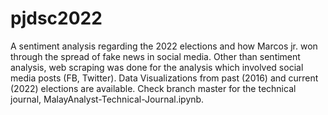 # pjdsc2022
A sentiment analysis regarding the 2022 elections and how Marcos jr. won through the spread of fake news in social media.
Other than sentiment analysis, web scraping was done for the analysis which involved social media posts (FB, Twitter).
Data Visualizations from past (2016) and current (2022) elections are available.
Check branch master for the technical journal, MalayAnalyst-Technical-Journal.ipynb.

